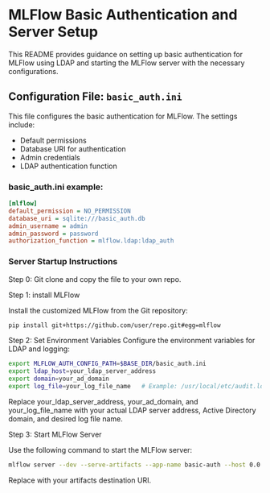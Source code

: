 # MLFlow Basic Authentication and Server Setup

This README provides guidance on setting up basic authentication for MLFlow using LDAP and starting the MLFlow server with the necessary configurations.

## Configuration File: `basic_auth.ini`

This file configures the basic authentication for MLFlow. The settings include:

- Default permissions
- Database URI for authentication
- Admin credentials
- LDAP authentication function

### basic_auth.ini example:

```ini
[mlflow]
default_permission = NO_PERMISSION
database_uri = sqlite:///basic_auth.db
admin_username = admin
admin_password = password
authorization_function = mlflow.ldap:ldap_auth
```

### Server Startup Instructions

Step 0: Git clone and copy the file to your own repo.

Step 1: install MLFlow

Install the customized MLFlow from the Git repository:

```bash
pip install git+https://github.com/user/repo.git#egg=mlflow
```

Step 2: Set Environment Variables
Configure the environment variables for LDAP and logging:

```bash
export MLFLOW_AUTH_CONFIG_PATH=$BASE_DIR/basic_auth.ini
export ldap_host=your_ldap_server_address
export domain=your_ad_domain
export log_file=your_log_file_name   # Example: /usr/local/etc/audit.log
```

Replace your_ldap_server_address, your_ad_domain, and your_log_file_name with your actual LDAP server address, Active Directory domain, and desired log file name.

Step 3: Start MLFlow Server

Use the following command to start the MLFlow server:

```bash
mlflow server --dev --serve-artifacts --app-name basic-auth --host 0.0.0.0 --port 8000 --artifacts-destination <URI>
```

Replace <URI> with your artifacts destination URI.




